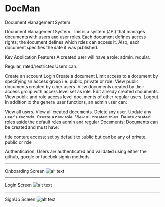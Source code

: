 # DocMan
Document Management System

Document Management System. This is a system (API) that manages documents with users and user roles. Each document defines access rights; the document defines which roles can access it. Also, each document specifies the date it was published.

Key Application Features
A created user will have a role: admin, regular.

Regular, rated/restricted Users can:

Create an account
Login
Create a document
Limit access to a document by specifying an access group i.e. public, private or role.
View public documents created by other users.
View documents created by their access group with access level set as role.
Edit already created documents.
View public and role access level documents of other regular users.
Logout.
In addition to the general user functions, an admin user can:

View all users.
View all created documents.
Delete any user.
Update any user's records.
Create a new role.
View all created roles.
Delete created roles aside the default roles admin and regular
Documents: Documents can be created and must have:

title
content
access; set by default to public but can be any of private, public or role

Authentication: Users are authenticated and validated using either the github, google or facebok signin methods.

**************************************
Onboarding Screen
![alt text](https://res.cloudinary.com/dyuuulmg0/image/upload/c_scale,w_375/v1561296051/Simulator_Screen_Shot_-_iPhone_Xs_-_2019-06-23_at_13.27.45.png)

**************************************
Login Screen
![alt text](https://res.cloudinary.com/dyuuulmg0/image/upload/c_scale,w_375/v1561296043/Simulator_Screen_Shot_-_iPhone_Xs_-_2019-06-23_at_13.27.58.png)

**************************************
SignUp Screen
![alt text](https://res.cloudinary.com/dyuuulmg0/image/upload/c_scale,w_375/v1561296170/Simulator_Screen_Shot_-_iPhone_Xs_-_2019-06-23_at_14.22.34.png)
